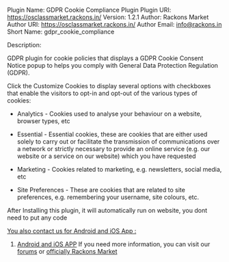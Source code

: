 Plugin Name: GDPR Cookie Compliance Plugin
Plugin URI: https://osclassmarket.rackons.in/
Version: 1.2.1
Author: Rackons Market
Author URI: https://osclassmarket.rackons.in/
Author Email: info@rackons.in
Short Name: gdpr_cookie_compliance


Description: 


GDPR plugin for cookie policies that displays a GDPR Cookie Consent Notice popup to helps you comply with General Data Protection Regulation (GDPR).

Click the Customize Cookies to display several options with checkboxes that enable the visitors to opt-in and opt-out of the various types of cookies: 

- Analytics - Cookies used to analyse your behaviour on a website,  browser types, etc

- Essential - Essential cookies, these are cookies that are either used solely to carry out or facilitate the transmission of communications over a network or strictly necessary to provide an online service (e.g. our website or a service on our website) which you have requested

- Marketing - Cookies related to marketing, e.g. newsletters, social media, etc

- Site Preferences - These are cookies that are related to site preferences, e.g. remembering your username, site colours, etc.

After Installing this plugin, it will automatically run on website, you dont need to put any code

<u>You also contact us for Android and iOS App :</u>

1) <a href="https://rackons.in" target="_blank">Android and iOS APP</a>
If you need more information, you can visit our <a href="https://forums.rackons.in/" target="_blank">forums</a> or <a href="https://osclassmarket.rackons.in/" target="_blank">officially Rackons Market</a>
